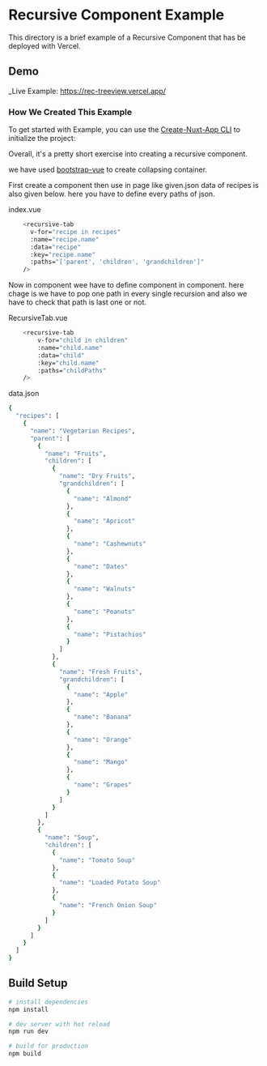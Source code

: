 # Recursive Component Example

This directory is a brief example of a Recursive Component that has be deployed with Vercel.

## Demo

_Live Example: https://rec-treeview.vercel.app/

### How We Created This Example

To get started with Example, you can use the [Create-Nuxt-App CLI](https://www.npmjs.com/package/create-nuxt-app) to initialize the project:

Overall, it's a pretty short exercise into creating a recursive component.

we have used [bootstrap-vue](https://bootstrap-vue.org/docs/components/navbar) to create collapsing container.

First create a component then use in page like given.json data of recipes is also given below.
here you have to define every paths of json.

index.vue
```bash
    <recursive-tab
      v-for="recipe in recipes"
      :name="recipe.name"
      :data="recipe"
      :key="recipe.name"
      :paths="['parent', 'children', 'grandchildren']"
    />
```

Now in component wee have to define component in component. here chage is we have to pop one path in every single recursion
and also we have to check that path is last one or not.

RecursiveTab.vue
```bash
    <recursive-tab
        v-for="child in children"
        :name="child.name"
        :data="child"
        :key="child.name"
        :paths="childPaths"
    />
```

data.json
```bash 
{
  "recipes": [
    {
      "name": "Vegetarian Recipes",
      "parent": [
        {
          "name": "Fruits",
          "children": [
            {
              "name": "Dry Fruits",
              "grandchildren": [
                {
                  "name": "Almond"
                },
                {
                  "name": "Apricot"
                },
                {
                  "name": "Cashewnuts"
                },
                {
                  "name": "Dates"
                },
                {
                  "name": "Walnuts"
                },
                {
                  "name": "Peanuts"
                },
                {
                  "name": "Pistachios"
                }
              ]
            },
            {
              "name": "Fresh Fruits",
              "grandchildren": [
                {
                  "name": "Apple"
                },
                {
                  "name": "Banana"
                },
                {
                  "name": "Orange"
                },
                {
                  "name": "Mango"
                },
                {
                  "name": "Grapes"
                }
              ]
            }
          ]
        },
        {
          "name": "Soup",
          "children": [
            {
              "name": "Tomato Soup"
            },
            {
              "name": "Loaded Potato Soup"
            },
            {
              "name": "French Onion Soup"
            }
          ]
        }
      ]
    }
  ]
}

```

## Build Setup

```bash
# install dependencies
npm install

# dev server with hot reload
npm run dev

# build for production
npm build
```
